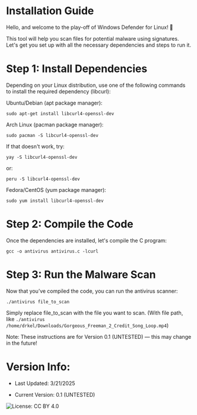# Installation Guide

Hello, and welcome to the play-off of Windows Defender for Linux! 🚨

This tool will help you scan files for potential malware using signatures. Let's get you set up with all the necessary dependencies and steps to run it.

# Step 1: Install Dependencies

Depending on your Linux distribution, use one of the following commands to install the required dependency (libcurl):

Ubuntu/Debian (apt package manager):

`sudo apt-get install libcurl4-openssl-dev`

Arch Linux (pacman package manager):

`sudo pacman -S libcurl4-openssl-dev`

If that doesn't work, try:

`yay -S libcurl4-openssl-dev`

or:

`peru -S libcurl4-openssl-dev`

Fedora/CentOS (yum package manager):

`sudo yum install libcurl4-openssl-dev`

# Step 2: Compile the Code

Once the dependencies are installed, let's compile the C program:

`gcc -o antivirus antivirus.c -lcurl`

# Step 3: Run the Malware Scan

Now that you’ve compiled the code, you can run the antivirus scanner:

`./antivirus file_to_scan`

Simply replace file_to_scan with the file you want to scan. (With file path, like `./antivirus /home/drkel/Downloads/Gorgeous_Freeman_2_Credit_Song_Loop.mp4`)

Note: These instructions are for Version 0.1 (UNTESTED) — this may change in the future!

# Version Info:

- Last Updated: 3/21/2025

- Current Version: 0.1 (UNTESTED)

![License: CC BY 4.0](https://img.shields.io/badge/License-CC%20BY%204.0-lightgrey)
